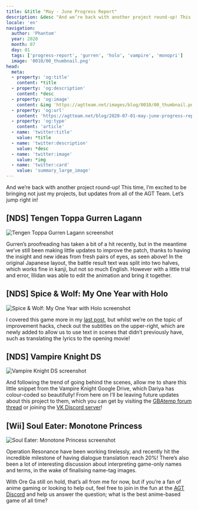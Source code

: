 ```yaml
---
title: &title "May - June Progress Report"
description: &desc "And we’re back with another project round-up! This time, I’m excited to be bringing not just my projects, but updates from all of the AGT Team."
locale: 'en'
navigation:
  author: 'Phantom'
  year: 2020
  month: 07
  day: 01
  tags: ['progress-report', 'gurren', 'holo', 'vampire', 'monopri']
  image: '0010/00_thumbnail.png'
head:
  meta:
  - property: 'og:title'
    content: *title
  - property: 'og:description'
    content: *desc
  - property: 'og:image'
    content: &img 'https://agtteam.net/images/blog/0010/00_thumbnail.png'
  - property: 'og:url'
    content: 'https://agtteam.net/blog/2020-07-01-may-june-progress-report'
  - property: 'og:type'
    content: 'article'
  - name: 'twitter:title'
    value: *title
  - name: 'twitter:description'
    value: *desc
  - name: 'twitter:image'
    value: *img
  - name: 'twitter:card'
    value: 'summary_large_image'
---
```


And we’re back with another project round-up! This time, I’m excited to be bringing not just my projects, but updates from all of the AGT Team. Let’s jump right in!  

## \[NDS\] Tengen Toppa Gurren Lagann

![Tengen Toppa Gurren Lagann screenshot](/images/blog/0010/622390769359142912_0.png)

Gurren’s proofreading has taken a bit of a hit recently, but in the meantime we’ve still been making little updates to improve the patch, thanks to having the insight and new ideas from fresh pairs of eyes, as seen above! In the original Japanese layout, the battle result text was split into two halves, which works fine in kanji, but not so much English. However with a little trial and error, Illidan was able to edit the animation and bring it together.


## \[NDS\] Spice & Wolf: My One Year with Holo

![Spice & Wolf: My One Year with Holo screenshot](/images/blog/0010/622390769359142912_1.png)

I covered this game more in my [last post](https://agtteam.tumblr.com/post/621299815450591232/i-am-a-big-fan-of-spice-and-wolf-and-notice-some), but whilst we’re on the topic of improvement hacks, check out the subtitles on the upper-right, which are newly added to allow us to use text in scenes that didn’t previously have, such as translating the lyrics to the opening movie!


## \[NDS\] Vampire Knight DS

![Vampire Knight DS screenshot](/images/blog/0010/622390769359142912_2.png)

And following the trend of going behind the scenes, allow me to share this little snippet from the Vampire Knight Google Drive, which Dariya has colour-coded so beautifully! From here on I’ll be leaving future updates about this project to them, which you can get by visiting the [GBAtemp forum thread](https://gbatemp.net/threads/vampire-knight-ds-game-translation.527480/) or joining the [VK Discord server](https://discord.gg/V28Dpx7)!


## \[Wii\] Soul Eater: Monotone Princess

![Soul Eater: Monotone Princess screenshot](/images/blog/0010/622390769359142912_3.png)

Operation Resonance have been working tirelessly, and recently hit the incredible milestone of having dialogue translation reach 20%! There’s also been a lot of interesting discussion about interpreting game-only names and terms, in the wake of finalising name-tag images.

With Ore Ga still on hold, that’s all from me for now, but if you’re a fan of anime gaming or looking to help out, feel free to join in the fun at the [AGT Discord](https://discord.com/invite/UUF7Zbm) and help us answer the question; what is the best anime-based game of all time?

